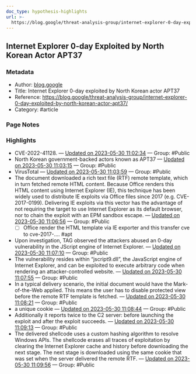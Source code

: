 ```yaml
---
doc_type: hypothesis-highlights
url: >-
  https://blog.google/threat-analysis-group/internet-explorer-0-day-exploited-by-north-korean-actor-apt37/
---
```


## Internet Explorer 0-day Exploited by North Korean Actor APT37

### Metadata

- Author: [blog.google]()
- Title: Internet Explorer 0-day exploited by North Korean actor APT37
- Reference: https://blog.google/threat-analysis-group/internet-explorer-0-day-exploited-by-north-korean-actor-apt37/
- Category: #article

### Page Notes

### Highlights

- CVE-2022-41128. — [Updated on 2023-05-30 11:02:34](https://hyp.is/bRAk1P6WEe2fp7tqLmwPWg/blog.google/threat-analysis-group/internet-explorer-0-day-exploited-by-north-korean-actor-apt37/) — Group: #Public
- North Korean government-backed actors known as APT37 — [Updated on 2023-05-30 11:03:15](https://hyp.is/hX26hv6WEe2oVetXXU6-8A/blog.google/threat-analysis-group/internet-explorer-0-day-exploited-by-north-korean-actor-apt37/) — Group: #Public
- VirusTotal — [Updated on 2023-05-30 11:03:59](https://hyp.is/n7J_wv6WEe2BsT-aZKGX1A/blog.google/threat-analysis-group/internet-explorer-0-day-exploited-by-north-korean-actor-apt37/) — Group: #Public
- The document downloaded a rich text file (RTF) remote template, which in turn fetched remote HTML content. Because Office renders this HTML content using Internet Explorer (IE), this technique has been widely used to distribute IE exploits via Office files since 2017 (e.g. CVE-2017-0199). Delivering IE exploits via this vector has the advantage of not requiring the target to use Internet Explorer as its default browser, nor to chain the exploit with an EPM sandbox escape. — [Updated on 2023-05-30 11:06:56](https://hyp.is/4VJXVP6WEe2cWi8PsbQg9g/blog.google/threat-analysis-group/internet-explorer-0-day-exploited-by-north-korean-actor-apt37/) — Group: #Public
    - [ ] Office render the HTML template via IE exporter and this transfer cve to cve-2017-…. #apt
- Upon investigation, TAG observed the attackers abused an 0-day vulnerability in the JScript engine of Internet Explorer. — [Updated on 2023-05-30 11:07:10](https://hyp.is/EU1fEv6XEe2exRdqSf0hYA/blog.google/threat-analysis-group/internet-explorer-0-day-exploited-by-north-korean-actor-apt37/) — Group: #Public
- The vulnerability resides within “jscript9.dll”, the JavaScript engine of Internet Explorer, and can be exploited to execute arbitrary code when rendering an attacker-controlled website. — [Updated on 2023-05-30 11:07:55](https://hyp.is/LFL8aP6XEe271u9JtL58ow/blog.google/threat-analysis-group/internet-explorer-0-day-exploited-by-north-korean-actor-apt37/) — Group: #Public
- In a typical delivery scenario, the initial document would have the Mark-of-the-Web applied. This means the user has to disable protected view before the remote RTF template is fetched. — [Updated on 2023-05-30 11:08:21](https://hyp.is/O_uUrv6XEe2SyV_vAMQGCA/blog.google/threat-analysis-group/internet-explorer-0-day-exploited-by-north-korean-actor-apt37/) — Group: #Public
- a unique cookie — [Updated on 2023-05-30 11:08:44](https://hyp.is/SUxDzv6XEe212qsyInBwEQ/blog.google/threat-analysis-group/internet-explorer-0-day-exploited-by-north-korean-actor-apt37/) — Group: #Public
- Additionally it reports twice to the C2 server: before launching the exploit and after the exploit succeeds. — [Updated on 2023-05-30 11:09:13](https://hyp.is/WvikWv6XEe2XgaNOFwxubg/blog.google/threat-analysis-group/internet-explorer-0-day-exploited-by-north-korean-actor-apt37/) — Group: #Public
- The delivered shellcode uses a custom hashing algorithm to resolve Windows APIs. The shellcode erases all traces of exploitation by clearing the Internet Explorer cache and history before downloading the next stage. The next stage is downloaded using the same cookie that was set when the server delivered the remote RTF. — [Updated on 2023-05-30 11:09:56](https://hyp.is/dIMRbP6XEe2heNeZIsNcDA/blog.google/threat-analysis-group/internet-explorer-0-day-exploited-by-north-korean-actor-apt37/) — Group: #Public
